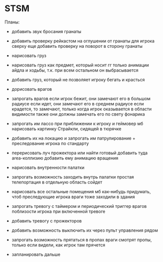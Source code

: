 # STSM

Планы:

- добавить звук бросания гранаты
- добавить проверку рейкастом на оглушении от гранаты
	для игрока сверху еще добавить проверку на поворот в сторону гранаты

- нарисовать груз
- нарисовать груз как предмет, который носит гг
	только анимации айдла и ходьбы, т.к. при всем остальном он выбрасывается
- добавить груз, который не позволяет игроку бегать и красться

- дорисовать врагов
- запрогать врагов
	если игрок бежит, они замечают его в большом радиусе
	если идет, они замечают его в среднем радиусе
	если крадется, то замечают, только когда игрок оказывается в области видимости
	также они должны замечать его по свету фонарика

- запрогать им лассо при приближении к игроку и геймовер 
	мб нарисовать картинку Страйкли, сидящей в тюрячке
	
- добавить их на локацию и запрогать им патрулирование + преследование игрока по стандарту

- перерисовать луч прожектора или найти готовый
	добавить туда area-коллизию
	добавить ему анимацию вращения

- нарисовать внутренности палатки
- запрогать возможность заходить внутрь палатки
	простая телепортация в отдельную область сойдет
- нарисовать все остальные помещения
	мб как-нибудь придумать, чтоб преследующие игрока враги тоже заходили в здания

- запрогать тревогу с таймером и периодический триггер врагов поблизости игрока при включенной тревоге

- добавить тревогу с прожекторов
- добавить возможность выключить их через пульт управления рядом

- запрогать возможность прятаться в пропах
	враги смотрят пропы, только если видели, как игрок там прячется

- запланировать дальше